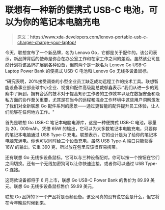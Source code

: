 # 联想有一种新的便携式 USB-C 电池，可以为你的笔记本电脑充电

> 原文：<https://www.xda-developers.com/lenovo-portable-usb-c-charger-charge-your-laptop/>

今天，联想宣布了一个新品牌，名为 Lenovo Go，它都是关于配件的。该公司表示，新品牌背后的使命是弥合在办公室工作和在家工作之间的差距。虽然该公司显然计划将该品牌扩展到各种设备，但前两个是一款名为 Lenovo Go USB-C Laptop Power Bank 的便携式 USB-C 电池和 Lenovo Go 无线多设备鼠标。

“研究表明，20%接受调查的小型企业员工缺乏成功远程工作的技术工具。联想智能设备事业部全球中小企业、视觉和配件高级副总裁郁鑫表示:“我们从进一步的观察中了解到，拥有合适的技术对于提高知识工作者的工作效率以及在数据安全和隐私方面的协作至关重要，尤其是在当今的远程和混合工作环境中这些用户洞察激发了我们对全新联想 Go 配件系列的愿景——通过更智能的配件提升员工体验，让人们能够在任何地方工作。"

首先是联想 Go USB-C 笔记本电脑电源库，这是一种便携式 USB-C 电池，容量为 20，000mAh。凭借 65W 的输出，它可以为大多数笔记本电脑充电，只要你的笔记本电脑通过 USB Type-C 充电。联想表示，它的设计是为了给你的笔记本电脑充满电。你也可以同时给三个设备充电，虽然 USB Type-A 端口只能获得 18W 的输出。它重 390 克，所以放在包里应该很容易携带。

还有联想 Go 无线多设备鼠标。它可以与三种设备配对。你可以按一个按钮在它们之间切换。还有一个无线加密狗可以让你快速连接，或者你可以通过 USB Type-C 连接。

这两款设备都将于 6 月上市，联想 Go USB-C Power Bank 的售价为 89.99 美元。联想 Go 无线多设备鼠标售价 59.99 美元。

联想 Go 品牌的下一个产品将是音频设备。该公司真的没有说它会是什么，但它将在今年晚些时候到来。